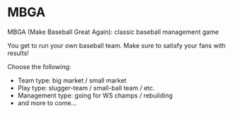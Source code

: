 # MBGA
MBGA (Make Baseball Great Again): classic baseball management game

You get to run your own baseball team. Make sure to satisfy your fans with results!

Choose the following:

- Team type: big market / small market
- Play type: slugger-team / small-ball team / etc.
- Management type: going for WS champs / rebuilding
- and more to come...
